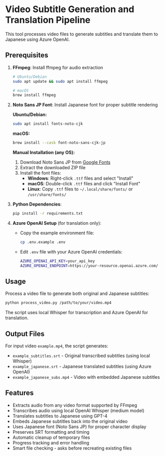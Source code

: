 # Video Subtitle Generation and Translation Pipeline

This tool processes video files to generate subtitles and translate them to Japanese using Azure OpenAI.

## Prerequisites

1. **FFmpeg**: Install ffmpeg for audio extraction

   ```bash
   # Ubuntu/Debian
   sudo apt update && sudo apt install ffmpeg
   
   # macOS
   brew install ffmpeg
   ```

2. **Noto Sans JP Font**: Install Japanese font for proper subtitle rendering

   **Ubuntu/Debian:**

   ```bash
   sudo apt install fonts-noto-cjk
   ```

   **macOS:**

   ```bash
   brew install --cask font-noto-sans-cjk-jp
   ```

   **Manual Installation (any OS):**
   1. Download Noto Sans JP from [Google Fonts](https://fonts.google.com/noto/specimen/Noto+Sans+JP)
   2. Extract the downloaded ZIP file
   3. Install the font files:
      - **Windows**: Right-click `.ttf` files and select "Install"
      - **macOS**: Double-click `.ttf` files and click "Install Font"
      - **Linux**: Copy `.ttf` files to `~/.local/share/fonts/` or `/usr/share/fonts/`

3. **Python Dependencies**:

   ```bash
   pip install -r requirements.txt
   ```

4. **Azure OpenAI Setup** (for translation only):
   - Copy the example environment file:

     ```bash
     cp .env.example .env
     ```

   - Edit `.env` file with your Azure OpenAI credentials:

     ```bash
     AZURE_OPENAI_API_KEY=your_api_key
     AZURE_OPENAI_ENDPOINT=https://your-resource.openai.azure.com/
     ```

## Usage

Process a video file to generate both original and Japanese subtitles:

```bash
python process_video.py /path/to/your/video.mp4
```

The script uses local Whisper for transcription and Azure OpenAI for translation.

## Output Files

For input video `example.mp4`, the script generates:

- `example_subtitles.srt` - Original transcribed subtitles (using local Whisper)
- `example_japanese.srt` - Japanese translated subtitles (using Azure OpenAI)
- `example_japanese_subs.mp4` - Video with embedded Japanese subtitles

## Features

- Extracts audio from any video format supported by FFmpeg
- Transcribes audio using local OpenAI Whisper (medium model)
- Translates subtitles to Japanese using GPT-4
- Embeds Japanese subtitles back into the original video
- Uses Japanese font (Noto Sans JP) for proper character display
- Preserves SRT formatting and timing
- Automatic cleanup of temporary files
- Progress tracking and error handling
- Smart file checking - asks before recreating existing files
